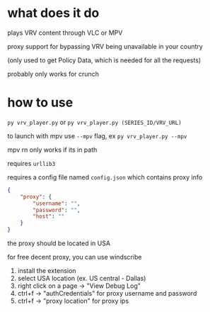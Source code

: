 # what does it do

plays VRV content through VLC or MPV

proxy support for bypassing VRV being unavailable in your country

(only used to get Policy Data, which is needed for all the requests)

probably only works for crunch

# how to use
`py vrv_player.py` or `py vrv_player.py (SERIES_ID/VRV_URL)`

to launch with mpv use `--mpv` flag, ex `py vrv_player.py --mpv`

mpv rn only works if its in path

requires `urllib3`

requires a config file named `config.json` which contains proxy info

```json
{
    "proxy": {
        "username": "",
        "password": "",
        "host": ""
    }
}
```

the proxy should be located in USA

for free decent proxy, you can use windscribe

1. install the extension
2. select USA location (ex. US central - Dallas)
3. right click on a page -> "View Debug Log"
4. ctrl+f -> "authCredentials" for proxy username and password
5. ctrl+f -> "proxy location" for proxy ips
